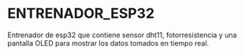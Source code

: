 # ENTRENADOR_ESP32
Entrenador de esp32 que contiene sensor dht11, fotorresistencia y una pantalla OLED para mostrar los datos tomados en tiempo real. 

